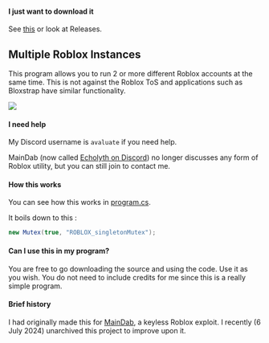 #### I just want to download it
See [this](https://github.com/Avaluate/MultipleRobloxInstances/releases/tag/V1 "here") or look at Releases.

## Multiple Roblox Instances
This program allows you to run 2 or more different Roblox accounts at the same time. This is not against the Roblox ToS and applications such as Bloxstrap have similar functionality.

[![](https://i.imgur.com/el2EOj2.png)](https://i.imgur.com/el2EOj2.png)

#### I need help
My Discord username is `avaluate` if you need help. 

MainDab (now called [Echolyth on Discord](https://dsc.gg/echolyth)) no longer discusses any form of Roblox utility, but you can still join to contact me.

#### How this works
You can see how this works in [program.cs](https://github.com/MainDabRblx/MultipleRobloxInstances/blob/main/Program.cs "program.cs"). 

It boils down to this :
```csharp
new Mutex(true, "ROBLOX_singletonMutex");
```

#### Can I use this in my program?
You are free to go downloading the source and using the code. Use it as you wish. You do not need to include credits for me since this is a really simple program.

#### Brief history
I had originally made this for [MainDab](https://github.com/Avaluate/MainDab "MainDab"), a keyless Roblox exploit. I recently (6 July 2024) unarchived this project to improve upon it.
